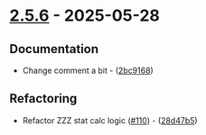 # [2.5.6](https://github.com/seriaati/enka-py/compare/v2.5.5..v2.5.6) - 2025-05-28

## Documentation

- Change comment a bit - ([2bc9168](https://github.com/seriaati/enka-py/commit/2bc9168dfbe8ea8d269f6b773471c345caa44ff2))

## Refactoring

- Refactor ZZZ stat calc logic ([#110](https://github.com/seriaati/enka-py/issues/110)) - ([28d47b5](https://github.com/seriaati/enka-py/commit/28d47b561b7a9285e10254401898aee3e12934ed))

